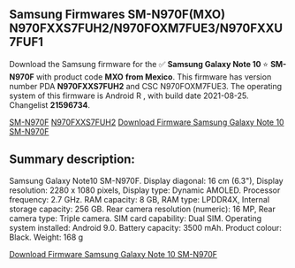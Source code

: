 <h2>Samsung Firmwares SM-N970F(MXO) N970FXXS7FUH2/N970FOXM7FUE3/N970FXXU7FUF1</h2>
Download the Samsung firmware for the ✅ <strong>Samsung Galaxy Note 10 </strong> ⭐ <strong>SM-N970F</strong> with product code <strong>MXO</strong> <strong> from Mexico</strong>. This firmware has version number PDA <strong>N970FXXS7FUH2</strong> and CSC N970FOXM7FUE3. The operating system of this firmware is Android R , with build date 2021-08-25. Changelist <strong>21596734</strong>.


[SM-N970F](https://samfirm.shop/samsung/model/SM-N970F)
[N970FXXS7FUH2](https://samfirm.shop/samsung/pda/N970FXXS7FUH2)
[Download Firmware Samsung Galaxy Note 10 SM-N970F](https://samfirm.shop/samsung/firmware/453651)
<h2>Summary description:</h2>
<p>Samsung Galaxy Note10 SM-N970F. Display diagonal: 16 cm (6.3"), Display resolution: 2280 x 1080 pixels, Display type: Dynamic AMOLED. Processor frequency: 2.7 GHz. RAM capacity: 8 GB, RAM type: LPDDR4X, Internal storage capacity: 256 GB. Rear camera resolution (numeric): 16 MP, Rear camera type: Triple camera. SIM card capability: Dual SIM. Operating system installed: Android 9.0. Battery capacity: 3500 mAh. Product colour: Black. Weight: 168 g</p>


[Download Firmware Samsung Galaxy Note 10 SM-N970F](https://samfirm.shop/samsung/firmware/453651)

